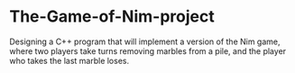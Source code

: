 # The-Game-of-Nim-project
Designing a C++ program that will implement a version of the Nim game, where two players take turns removing marbles from a pile, and the player who takes the last marble loses.
